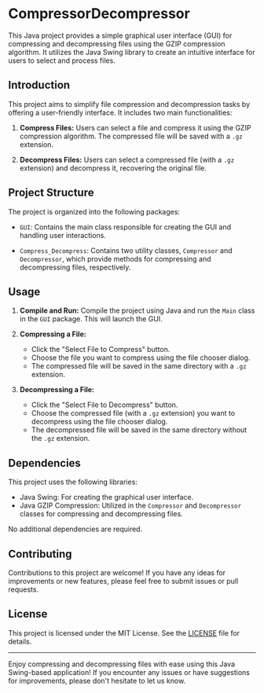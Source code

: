 # CompressorDecompressor

This Java project provides a simple graphical user interface (GUI) for compressing and decompressing files using the GZIP compression algorithm. It utilizes the Java Swing library to create an intuitive interface for users to select and process files.

## Introduction

This project aims to simplify file compression and decompression tasks by offering a user-friendly interface. It includes two main functionalities:

1. **Compress Files:** Users can select a file and compress it using the GZIP compression algorithm. The compressed file will be saved with a `.gz` extension.

2. **Decompress Files:** Users can select a compressed file (with a `.gz` extension) and decompress it, recovering the original file.

## Project Structure

The project is organized into the following packages:

- `GUI`: Contains the main class responsible for creating the GUI and handling user interactions.

- `Compress_Decompress`: Contains two utility classes, `Compressor` and `Decompressor`, which provide methods for compressing and decompressing files, respectively.

## Usage

1. **Compile and Run:** Compile the project using Java and run the `Main` class in the `GUI` package. This will launch the GUI.

2. **Compressing a File:**
   - Click the "Select File to Compress" button.
   - Choose the file you want to compress using the file chooser dialog.
   - The compressed file will be saved in the same directory with a `.gz` extension.

3. **Decompressing a File:**
   - Click the "Select File to Decompress" button.
   - Choose the compressed file (with a `.gz` extension) you want to decompress using the file chooser dialog.
   - The decompressed file will be saved in the same directory without the `.gz` extension.

## Dependencies

This project uses the following libraries:

- Java Swing: For creating the graphical user interface.
- Java GZIP Compression: Utilized in the `Compressor` and `Decompressor` classes for compressing and decompressing files.

No additional dependencies are required.

## Contributing

Contributions to this project are welcome! If you have any ideas for improvements or new features, please feel free to submit issues or pull requests.

## License

This project is licensed under the MIT License. See the [LICENSE](LICENSE) file for details.

---

Enjoy compressing and decompressing files with ease using this Java Swing-based application! If you encounter any issues or have suggestions for improvements, please don't hesitate to let us know.
